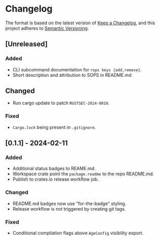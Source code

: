 #  Changelog

The format is based on the latest version of [Keep a Changelog](https://keepachangelog.com/en),
and this project adheres to [Semantic Versioning](https://semver.org/spec/v2.0.0.html).

## [Unreleased]

### Added

- CLI subcommand documentation for `rops keys {add,remove}`.
- Short description and attribution to SOPS in README.md

## Changed

- Run cargo update to patch `RUSTSEC-2024-0019`.

### Fixed

- `Cargo.lock` being present in `.gitignore`.

## [0.1.1] - 2024-02-11

### Added

- Additional status badges to REAME.md.
- Workspace crate point the `package.readme` to the repo README.md.
- Publish to crates.io release workflow job.

### Changed

- README.md badges now use "for-the-badge" styling.
- Release workflow is not triggered by creating git tags.

### Fixed

- Conditional compilation flags above `AgeConfig` visibility export.
